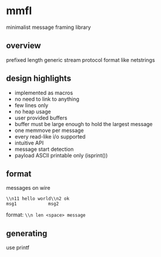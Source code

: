 # mmfl
minimalist message framing library

## overview

prefixed length generic stream protocol format like netstrings

## design highlights

- implemented as macros
- no need to link to anything
- few lines only
- no heap usage
- user provided buffers
- buffer must be large enough to hold the largest message
- one memmove per message
- every read-like i/o supported
- intuitive API
- message start detection
- payload ASCII printable only (isprint())

## format

messages on wire 

```
\\n11 hello world\\n2 ok
msg1            msg2
```

format: `\\n len <space> message`

## generating

use printf
